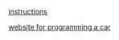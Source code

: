 [instructions](https://github.com/gobabygocarswithjoysticks/index)

[website for programming a car](https://gobabygocarswithjoysticks.github.io/programmer/)
